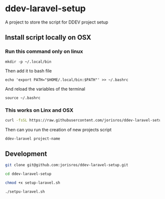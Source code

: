 # ddev-laravel-setup
A project to store the script for DDEV project setup

## Install script locally on OSX

### Run this command only on linux
```
mkdir -p ~/.local/bin
```
Then add it to bash file
```
echo 'export PATH="$HOME/.local/bin:$PATH"' >> ~/.bashrc
```
And reload the variables of the terminal
```
source ~/.bashrc
```

### This works on Linx and OSX


```bash
curl -fsSL https://raw.githubusercontent.com/jorisros/ddev-laravel-setup/main/setup-laravel.sh -o ~/.local/bin/ddev-laravel && chmod +x ~/.local/bin/ddev-laravel
```

Then can you run the creation of new projects script
```bash
ddev-laravel project-name
```

## Development
```bash
git clone git@github.com:jorisros/ddev-laravel-setup.git
```
```bash
cd ddev-laravel-setup
```
```bash
chmod +x setup-laravel.sh
```
```bash
./setpu-laravel.sh
```

